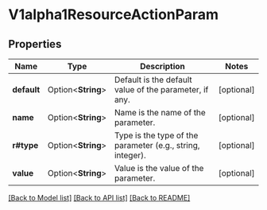 # V1alpha1ResourceActionParam

## Properties

Name | Type | Description | Notes
------------ | ------------- | ------------- | -------------
**default** | Option<**String**> | Default is the default value of the parameter, if any. | [optional]
**name** | Option<**String**> | Name is the name of the parameter. | [optional]
**r#type** | Option<**String**> | Type is the type of the parameter (e.g., string, integer). | [optional]
**value** | Option<**String**> | Value is the value of the parameter. | [optional]

[[Back to Model list]](../README.md#documentation-for-models) [[Back to API list]](../README.md#documentation-for-api-endpoints) [[Back to README]](../README.md)


